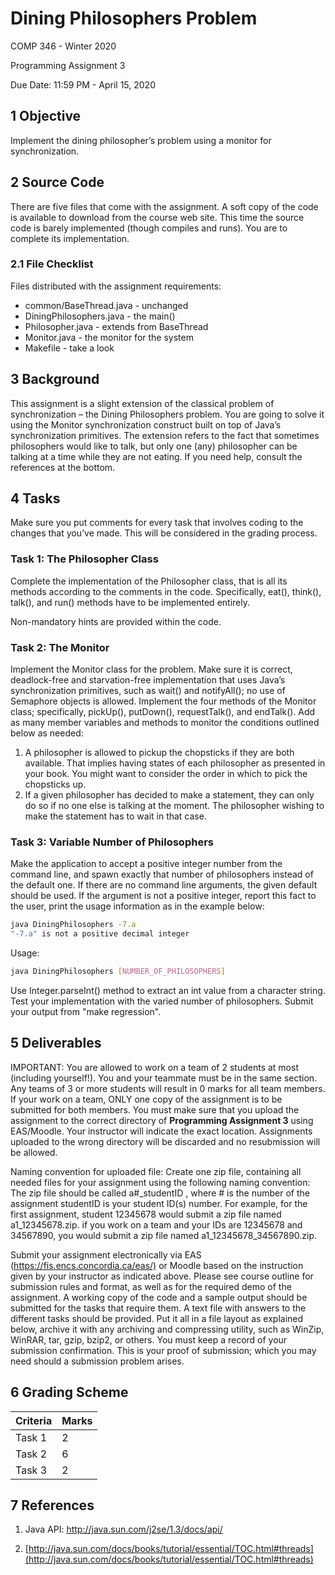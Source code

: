 # Dining Philosophers Problem

COMP 346 - Winter 2020

Programming Assignment 3

Due Date: 11:59 PM - April 15, 2020

## 1 Objective

Implement the dining philosopher’s problem using a monitor for synchronization.

## 2 Source Code

There are five files that come with the assignment. A soft copy of the code is available to
download from the course web site. This time the source code is barely implemented (though
compiles and runs). You are to complete its implementation.

### 2.1 File Checklist

Files distributed with the assignment requirements:

- common/BaseThread.java - unchanged
- DiningPhilosophers.java - the main()
- Philosopher.java - extends from BaseThread
- Monitor.java - the monitor for the system
- Makefile - take a look

## 3 Background

This assignment is a slight extension of the classical problem of synchronization – the
Dining Philosophers problem. You are going to solve it using the Monitor synchronization
construct built on top of Java’s synchronization primitives. The extension refers to the fact that
sometimes philosophers would like to talk, but only one (any) philosopher can be talking at a
time while they are not eating. If you need help, consult the references at the bottom.

## 4 Tasks

Make sure you put comments for every task that involves coding to the changes that
you’ve made. This will be considered in the grading process.

### Task 1: The Philosopher Class

Complete the implementation of the Philosopher class, that is all its methods according to
the comments in the code. Specifically, eat(), think(), talk(), and run() methods have to be
implemented entirely.

Non-mandatory hints are provided within the code.

### Task 2: The Monitor

Implement the Monitor class for the problem. Make sure it is correct, deadlock-free and
starvation-free implementation that uses Java’s synchronization primitives, such as wait() and
notifyAll(); no use of Semaphore objects is allowed. Implement the four methods of the Monitor
class; specifically, pickUp(), putDown(), requestTalk(), and endTalk(). Add as many member
variables and methods to monitor the conditions outlined below as needed:

1. A philosopher is allowed to pickup the chopsticks if they are both available. That implies
having states of each philosopher as presented in your book. You might want to consider the
order in which to pick the chopsticks up.
2. If a given philosopher has decided to make a statement, they can only do so if no one else is
talking at the moment. The philosopher wishing to make the statement has to wait in that case.

### Task 3: Variable Number of Philosophers

Make the application to accept a positive integer number from the command line, and
spawn exactly that number of philosophers instead of the default one. If there are no command
line arguments, the given default should be used. If the argument is not a positive integer, report
this fact to the user, print the usage information as in the example below:

```bash
java DiningPhilosophers -7.a
"-7.a" is not a positive decimal integer
```

Usage:

```bash
java DiningPhilosophers [NUMBER_OF_PHILOSOPHERS]
```

Use Integer.parseInt() method to extract an int value from a character string.
Test your implementation with the varied number of philosophers. Submit your output from
"make regression".

## 5 Deliverables

IMPORTANT: You are allowed to work on a team of 2 students at most (including yourself!).
You and your teammate must be in the same section. Any teams of 3 or more students will result
in 0 marks for all team members. If your work on a team, ONLY one copy of the assignment is to
be submitted for both members. You must make sure that you upload the assignment to the
correct directory of **Programming Assignment 3** using EAS/Moodle. Your instructor will
indicate the exact location. Assignments uploaded to the wrong directory will be discarded and no
resubmission will be allowed.

Naming convention for uploaded file: Create one zip file, containing all needed files for your assignment using the following naming convention: The zip file should be called a#_studentID , where # is the number of the assignment studentID is your student ID(s) number. For example, for the first assignment, student 12345678 would submit a zip file named a1_12345678.zip. if you work on a team and your IDs are 12345678 and 34567890, you would submit a zip file named a1_12345678_34567890.zip.

Submit your assignment electronically via EAS (<https://fis.encs.concordia.ca/eas/)> or Moodle based on the instruction given by your instructor as indicated above. Please see course outline for submission rules and format, as well as for the required demo of the assignment. A working copy of the code and a sample output should be submitted for the tasks that require them. A text file with answers to the different tasks should be provided. Put it all in a file layout as explained below, archive it with any archiving and compressing utility, such as WinZip, WinRAR, tar, gzip, bzip2, or others. You must keep a record of your submission confirmation. This is your proof of submission; which you may need should a submission problem arises.

## 6 Grading Scheme

| Criteria | Marks |
|----------|-------|
| Task 1   | 2     |
| Task 2   | 6     |
| Task 3   | 2     |

## 7 References

1. Java API: <http://java.sun.com/j2se/1.3/docs/api/>

2. [http://java.sun.com/docs/books/tutorial/essential/TOC.html#threads](http://java.sun.com/docs/books/tutorial/essential/TOC.html#threads)
